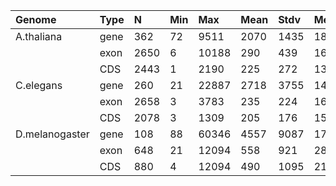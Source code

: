 | Genome         | Type |  N   | Min |  Max  | Mean | Stdv | Med  |
|:---------------|:-----|:-----|:----|:------|:-----|:-----|:-----|
| A.thaliana     | gene |  362 |  72 |  9511 | 2070 | 1435 | 1892 |
|                | exon |2650 | 6 | 10188 | 290 | 439 | 162 | 
|                | CDS  |2443 | 1 | 2190 | 225 | 272 | 137 | 
| C.elegans      | gene |260 | 21 | 22887 | 2718 | 3755 | 1473 | 
|                | exon |2658 | 3 | 3783 | 235 | 224 | 162 | 
|                | CDS  |2078 | 3 | 1309 | 205 | 176 | 153 | 
| D.melanogaster | gene |108 | 88 | 60346 | 4557 | 9087 | 1765 | 
|                | exon |648 | 21 | 12094 | 558 | 921 | 287 | 
|                | CDS  |880 | 4 | 12094 | 490 | 1095 | 214 | 